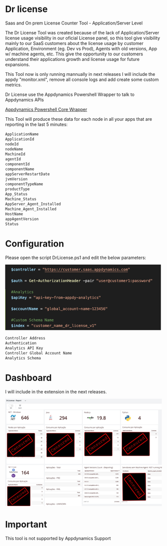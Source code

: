 # Dr license

Saas and On prem License Counter Tool - Application/Server Level

The Dr License Tool was created because of the lack of Application/Server license usage visibility in our oficial License panel, so this tool give visibility mainly to our SaaS customers about the license usage by customer Application, Environment (eg. Dev vs Prod), Agents with old versions, App w/ machine agents, etc. This give the opportunity to our customers understand their applications growth and license usage for future expansions.

This Tool now is only running mannually in next releases I will include the appdy "monitor.xml", remove all console logs and add create some custom metrics.

Dr License use the Appdynamics Powershell Wrapper to talk to Appdynamics APIs

[Appdynamics Powershell Core Wrapper](https://github.com/diegopereiraeng/appdynamics-powershell-core-wrapper)

This Tool will produce these data for each node in all your apps that are reporting in the last 5 minutes:
```
ApplicationName
ApplicationId
nodeId
nodeName
MachineId
agentId
componentId
componentName
appServerRestartDate
jvmVersion
componentTypeName
productType
App_Status
Machine_Status
AppServer_Agent_Installed
Machine_Agent_Installed
HostName
appAgentVersion
Status
```

# Configuration

Please open the script DrLicense.ps1 and edit the below parameters:

![Main Parameter](https://github.com/Appdynamics/drlicense/blob/master/DrLicense_Parameters.png)

```
Controller Address
Authentication
Analytics API Key
Controller Global Account Name
Analytics Schema
```



# Dashboard

I will include in the extension in the next releases.

![Sample Dashboard](https://github.com/Appdynamics/drlicense/blob/master/Dashboard-DrLicense.jpg)

# Important

This tool is not supported by Appdynamics Support

